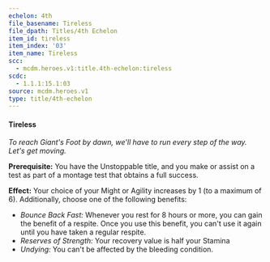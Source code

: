 ```yaml
---
echelon: 4th
file_basename: Tireless
file_dpath: Titles/4th Echelon
item_id: tireless
item_index: '03'
item_name: Tireless
scc:
  - mcdm.heroes.v1:title.4th-echelon:tireless
scdc:
  - 1.1.1:15.1:03
source: mcdm.heroes.v1
type: title/4th-echelon
---
```


#### Tireless

*To reach Giant's Foot by dawn, we'll have to run every step of the way. Let's get moving.*

**Prerequisite:** You have the Unstoppable title, and you make or assist on a test as part of a montage test that obtains a full success.

**Effect:** Your choice of your Might or Agility increases by 1 (to a maximum of 6). Additionally, choose one of the following benefits:

- *Bounce Back Fast:* Whenever you rest for 8 hours or more, you can gain the benefit of a respite. Once you use this benefit, you can't use it again until you have taken a regular respite.
- *Reserves of Strength:* Your recovery value is half your Stamina
- *Undying:* You can't be affected by the bleeding condition.
